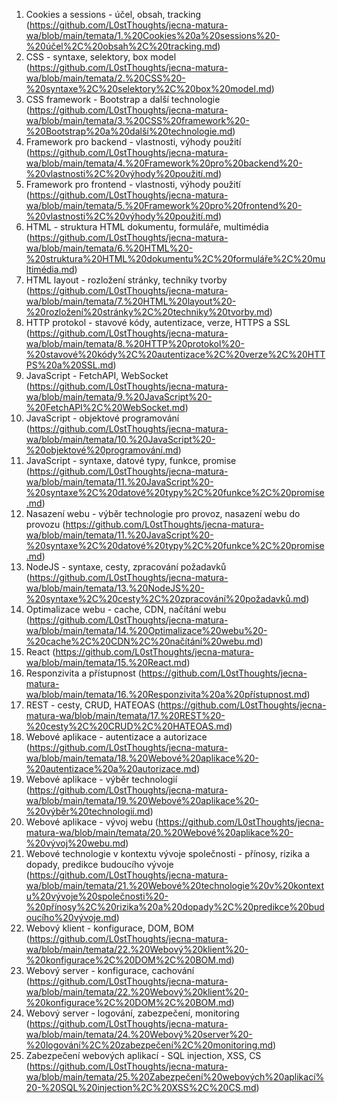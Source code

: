 1. Cookies a sessions - účel, obsah, tracking (https://github.com/L0stThoughts/jecna-matura-wa/blob/main/temata/1.%20Cookies%20a%20sessions%20-%20účel%2C%20obsah%2C%20tracking.md)
2. CSS - syntaxe, selektory, box model (https://github.com/L0stThoughts/jecna-matura-wa/blob/main/temata/2.%20CSS%20-%20syntaxe%2C%20selektory%2C%20box%20model.md)
3. CSS framework - Bootstrap a další technologie (https://github.com/L0stThoughts/jecna-matura-wa/blob/main/temata/3.%20CSS%20framework%20-%20Bootstrap%20a%20další%20technologie.md)
4. Framework pro backend - vlastnosti, výhody použití (https://github.com/L0stThoughts/jecna-matura-wa/blob/main/temata/4.%20Framework%20pro%20backend%20-%20vlastnosti%2C%20výhody%20použití.md)
5. Framework pro frontend - vlastnosti, výhody použití (https://github.com/L0stThoughts/jecna-matura-wa/blob/main/temata/5.%20Framework%20pro%20frontend%20-%20vlastnosti%2C%20výhody%20použití.md)
6. HTML - struktura HTML dokumentu, formuláře, multimédia (https://github.com/L0stThoughts/jecna-matura-wa/blob/main/temata/6.%20HTML%20-%20struktura%20HTML%20dokumentu%2C%20formuláře%2C%20multimédia.md)
7. HTML layout - rozložení stránky, techniky tvorby (https://github.com/L0stThoughts/jecna-matura-wa/blob/main/temata/7.%20HTML%20layout%20-%20rozložení%20stránky%2C%20techniky%20tvorby.md)
8. HTTP protokol - stavové kódy, autentizace, verze, HTTPS a SSL (https://github.com/L0stThoughts/jecna-matura-wa/blob/main/temata/8.%20HTTP%20protokol%20-%20stavové%20kódy%2C%20autentizace%2C%20verze%2C%20HTTPS%20a%20SSL.md)
9. JavaScript - FetchAPI, WebSocket (https://github.com/L0stThoughts/jecna-matura-wa/blob/main/temata/9.%20JavaScript%20-%20FetchAPI%2C%20WebSocket.md)
10. JavaScript - objektové programování (https://github.com/L0stThoughts/jecna-matura-wa/blob/main/temata/10.%20JavaScript%20-%20objektové%20programování.md)
11. JavaScript - syntaxe, datové typy, funkce, promise (https://github.com/L0stThoughts/jecna-matura-wa/blob/main/temata/11.%20JavaScript%20-%20syntaxe%2C%20datové%20typy%2C%20funkce%2C%20promise.md)
12. Nasazení webu - výběr technologie pro provoz, nasazení webu do provozu (https://github.com/L0stThoughts/jecna-matura-wa/blob/main/temata/11.%20JavaScript%20-%20syntaxe%2C%20datové%20typy%2C%20funkce%2C%20promise.md)
13. NodeJS - syntaxe, cesty, zpracování požadavků (https://github.com/L0stThoughts/jecna-matura-wa/blob/main/temata/13.%20NodeJS%20-%20syntaxe%2C%20cesty%2C%20zpracování%20požadavků.md)
14. Optimalizace webu - cache, CDN, načítání webu (https://github.com/L0stThoughts/jecna-matura-wa/blob/main/temata/14.%20Optimalizace%20webu%20-%20cache%2C%20CDN%2C%20načítání%20webu.md)
15. React (https://github.com/L0stThoughts/jecna-matura-wa/blob/main/temata/15.%20React.md)
16. Responzivita a přístupnost (https://github.com/L0stThoughts/jecna-matura-wa/blob/main/temata/16.%20Responzivita%20a%20přístupnost.md)
17. REST - cesty, CRUD, HATEOAS (https://github.com/L0stThoughts/jecna-matura-wa/blob/main/temata/17.%20REST%20-%20cesty%2C%20CRUD%2C%20HATEOAS.md)
18. Webové aplikace - autentizace a autorizace (https://github.com/L0stThoughts/jecna-matura-wa/blob/main/temata/18.%20Webové%20aplikace%20-%20autentizace%20a%20autorizace.md)
19. Webové aplikace - výběr technologií (https://github.com/L0stThoughts/jecna-matura-wa/blob/main/temata/19.%20Webové%20aplikace%20-%20výběr%20technologií.md)
20. Webové aplikace - vývoj webu (https://github.com/L0stThoughts/jecna-matura-wa/blob/main/temata/20.%20Webové%20aplikace%20-%20vývoj%20webu.md)
21. Webové technologie v kontextu vývoje společnosti - přínosy, rizika a dopady, predikce budoucího vývoje (https://github.com/L0stThoughts/jecna-matura-wa/blob/main/temata/21.%20Webové%20technologie%20v%20kontextu%20vývoje%20společnosti%20-%20přínosy%2C%20rizika%20a%20dopady%2C%20predikce%20budoucího%20vývoje.md)
22. Webový klient - konfigurace, DOM, BOM (https://github.com/L0stThoughts/jecna-matura-wa/blob/main/temata/22.%20Webový%20klient%20-%20konfigurace%2C%20DOM%2C%20BOM.md)
23. Webový server - konfigurace, cachování (https://github.com/L0stThoughts/jecna-matura-wa/blob/main/temata/22.%20Webový%20klient%20-%20konfigurace%2C%20DOM%2C%20BOM.md)
24. Webový server - logování, zabezpečení, monitoring (https://github.com/L0stThoughts/jecna-matura-wa/blob/main/temata/24.%20Webový%20server%20-%20logování%2C%20zabezpečení%2C%20monitoring.md)
25. Zabezpečení webových aplikací - SQL injection, XSS, CS (https://github.com/L0stThoughts/jecna-matura-wa/blob/main/temata/25.%20Zabezpečení%20webových%20aplikací%20-%20SQL%20injection%2C%20XSS%2C%20CS.md)
